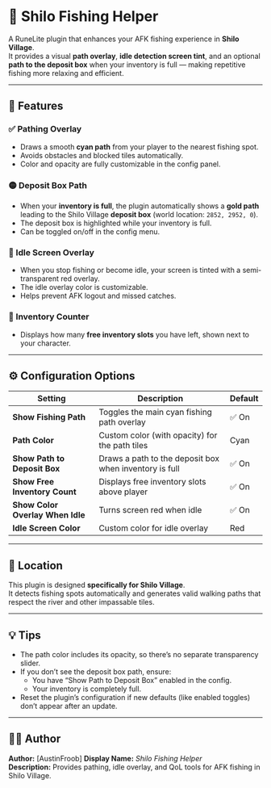 # 🎣 Shilo Fishing Helper

A RuneLite plugin that enhances your AFK fishing experience in **Shilo Village**.  
It provides a visual **path overlay**, **idle detection screen tint**, and an optional **path to the deposit box** when your inventory is full — making repetitive fishing more relaxing and efficient.

---

## 🧭 Features

### ✅ Pathing Overlay
- Draws a smooth **cyan path** from your player to the nearest fishing spot.
- Avoids obstacles and blocked tiles automatically.
- Color and opacity are fully customizable in the config panel.

### 🟡 Deposit Box Path
- When your **inventory is full**, the plugin automatically shows a **gold path** leading to the Shilo Village **deposit box** (world location: `2852, 2952, 0`).
- The deposit box is highlighted while your inventory is full.
- Can be toggled on/off in the config menu.

### 🔴 Idle Screen Overlay
- When you stop fishing or become idle, your screen is tinted with a semi-transparent red overlay.
- The idle overlay color is customizable.
- Helps prevent AFK logout and missed catches.

### 🧮 Inventory Counter
- Displays how many **free inventory slots** you have left, shown next to your character.

---

## ⚙️ Configuration Options

| Setting | Description | Default |
|----------|--------------|----------|
| **Show Fishing Path** | Toggles the main cyan fishing path overlay | ✅ On |
| **Path Color** | Custom color (with opacity) for the path tiles | Cyan |
| **Show Path to Deposit Box** | Draws a path to the deposit box when inventory is full | ✅ On |
| **Show Free Inventory Count** | Displays free inventory slots above player | ✅ On |
| **Show Color Overlay When Idle** | Turns screen red when idle | ✅ On |
| **Idle Screen Color** | Custom color for idle overlay | Red |

---

## 📍 Location

This plugin is designed **specifically for Shilo Village**.  
It detects fishing spots automatically and generates valid walking paths that respect the river and other impassable tiles.

---

## 💡 Tips

- The path color includes its opacity, so there’s no separate transparency slider.
- If you don’t see the deposit box path, ensure:
  - You have “Show Path to Deposit Box” enabled in the config.
  - Your inventory is completely full.
- Reset the plugin’s configuration if new defaults (like enabled toggles) don’t appear after an update.

---

## 🧑‍💻 Author

**Author:** [AustinFroob] 
**Display Name:** *Shilo Fishing Helper*  
**Description:** Provides pathing, idle overlay, and QoL tools for AFK fishing in Shilo Village.  



